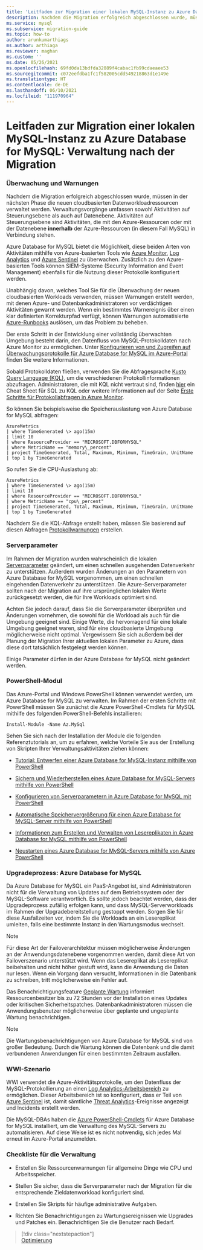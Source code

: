 ```yaml
---
title: 'Leitfaden zur Migration einer lokalen MySQL-Instanz zu Azure Database for MySQL: Verwaltung nach der Migration'
description: Nachdem die Migration erfolgreich abgeschlossen wurde, müssen in der nächsten Phase die neuen cloudbasierten Datenworkloadressourcen verwaltet werden.
ms.service: mysql
ms.subservice: migration-guide
ms.topic: how-to
author: arunkumarthiags
ms.author: arthiaga
ms.reviewer: maghan
ms.custom: ''
ms.date: 05/26/2021
ms.openlocfilehash: 69fd0da13bdfda32089f4cabac1fb99cdaeaee53
ms.sourcegitcommit: c072eefdba1fc1f582005cdd549218863d1e149e
ms.translationtype: HT
ms.contentlocale: de-DE
ms.lasthandoff: 06/10/2021
ms.locfileid: "111970964"
---
```

# <a name="mysql-on-premises-to-azure-database-for-mysql-migration-guide-post-migration-management"></a>Leitfaden zur Migration einer lokalen MySQL-Instanz zu Azure Database for MySQL: Verwaltung nach der Migration

### <a name="monitoring-and-alerts"></a>Überwachung und Warnungen

Nachdem die Migration erfolgreich abgeschlossen wurde, müssen in der nächsten Phase die neuen cloudbasierten Datenworkloadressourcen verwaltet werden. Verwaltungsvorgänge umfassen sowohl Aktivitäten auf Steuerungsebene als auch auf Datenebene. Aktivitäten auf Steuerungsebene sind Aktivitäten, die mit den Azure-Ressourcen oder mit der Datenebene **innerhalb** der Azure-Ressourcen (in diesem Fall MySQL) in Verbindung stehen.

Azure Database for MySQL bietet die Möglichkeit, diese beiden Arten von Aktivitäten mithilfe von Azure-basierten Tools wie [Azure Monitor](../../azure-monitor/overview.md), [Log Analytics](../../azure-monitor/logs/design-logs-deployment.md) und [Azure Sentinel](../../sentinel/overview.md) zu überwachen. Zusätzlich zu den Azure-basierten Tools können SIEM-Systeme (Security Information and Event Management) ebenfalls für die Nutzung dieser Protokolle konfiguriert werden.

Unabhängig davon, welches Tool Sie für die Überwachung der neuen cloudbasierten Workloads verwenden, müssen Warnungen erstellt werden, mit denen Azure- und Datenbankadministratoren vor verdächtigen Aktivitäten gewarnt werden. Wenn ein bestimmtes Warnereignis über einen klar definierten Korrekturpfad verfügt, können Warnungen automatisierte [Azure-Runbooks](../../automation/automation-quickstart-create-runbook.md) auslösen, um das Problem zu beheben.

Der erste Schritt in der Entwicklung einer vollständig überwachten Umgebung besteht darin, den Datenfluss von MySQL-Protokolldaten nach Azure Monitor zu ermöglichen. Unter [Konfigurieren von und Zugreifen auf Überwachungsprotokolle für Azure Database for MySQL im Azure-Portal](../howto-configure-audit-logs-portal.md) finden Sie weitere Informationen.

Sobald Protokolldaten fließen, verwenden Sie die Abfragesprache [Kusto Query Language (KQL)](/azure/data-explorer/kusto/query/), um die verschiedenen Protokollinformationen abzufragen. Administratoren, die mit KQL nicht vertraut sind, finden [hier](/azure/data-explorer/kusto/query/sqlcheatsheet) ein Cheat Sheet für SQL zu KQL oder weitere Informationen auf der Seite [Erste Schritte für Protokollabfragen in Azure Monitor](../../azure-monitor/logs/get-started-queries.md).

So können Sie beispielsweise die Speicherauslastung von Azure Database for MySQL abfragen:

```
AzureMetrics
| where TimeGenerated \> ago(15m)
| limit 10
| where ResourceProvider == "MICROSOFT.DBFORMYSQL"
| where MetricName == "memory\_percent"
| project TimeGenerated, Total, Maximum, Minimum, TimeGrain, UnitName 
| top 1 by TimeGenerated
```
So rufen Sie die CPU-Auslastung ab:

```
AzureMetrics
| where TimeGenerated \> ago(15m)
| limit 10
| where ResourceProvider == "MICROSOFT.DBFORMYSQL"
| where MetricName == "cpu\_percent"
| project TimeGenerated, Total, Maximum, Minimum, TimeGrain, UnitName 
| top 1 by TimeGenerated
```
Nachdem Sie die KQL-Abfrage erstellt haben, müssen Sie basierend auf diesen Abfragen [Protokollwarnungen](../../azure-monitor/alerts/alerts-unified-log.md) erstellen.

### <a name="server-parameters"></a>Serverparameter

Im Rahmen der Migration wurden wahrscheinlich die lokalen [Serverparameter](../concepts-server-parameters.md) geändert, um einen schnellen ausgehenden Datenverkehr zu unterstützen. Außerdem wurden Änderungen an den Parametern von Azure Database for MySQL vorgenommen, um einen schnellen eingehenden Datenverkehr zu unterstützen. Die Azure-Serverparameter sollten nach der Migration auf ihre ursprünglichen lokalen Werte zurückgesetzt werden, die für Ihre Workloads optimiert sind.

Achten Sie jedoch darauf, dass Sie die Serverparameter überprüfen und Änderungen vornehmen, die sowohl für die Workload als auch für die Umgebung geeignet sind. Einige Werte, die hervorragend für eine lokale Umgebung geeignet waren, sind für eine cloudbasierte Umgebung möglicherweise nicht optimal. Vergewissern Sie sich außerdem bei der Planung der Migration Ihrer aktuellen lokalen Parameter zu Azure, dass diese dort tatsächlich festgelegt werden können.

Einige Parameter dürfen in der Azure Database for MySQL nicht geändert werden.

### <a name="powershell-module"></a>PowerShell-Modul

Das Azure-Portal und Windows PowerShell können verwendet werden, um Azure Database for MySQL zu verwalten. Im Rahmen der ersten Schritte mit PowerShell müssen Sie zunächst die Azure PowerShell-Cmdlets für MySQL mithilfe des folgenden PowerShell-Befehls installieren:

`Install-Module -Name Az.MySql`

Sehen Sie sich nach der Installation der Module die folgenden Referenztutorials an, um zu erfahren, welche Vorteile Sie aus der Erstellung von Skripten Ihrer Verwaltungsaktivitäten ziehen können:

  - [Tutorial: Entwerfen einer Azure Database for MySQL-Instanz mithilfe von PowerShell ](../tutorial-design-database-using-powershell.md)

  - [Sichern und Wiederherstellen eines Azure Database for MySQL-Servers mithilfe von PowerShell ](../howto-restore-server-powershell.md)

  - [Konfigurieren von Serverparametern in Azure Database for MySQL mit PowerShell ](../howto-configure-server-parameters-using-powershell.md)

  - [Automatische Speichervergrößerung für einen Azure Database for MySQL-Server mithilfe von PowerShell ](../howto-auto-grow-storage-powershell.md)

  - [Informationen zum Erstellen und Verwalten von Lesereplikaten in Azure Database for MySQL mithilfe von PowerShell ](../howto-read-replicas-powershell.md)

  - [Neustarten eines Azure Database for MySQL-Servers mithilfe von Azure PowerShell ](../howto-restart-server-powershell.md)

### <a name="azure-database-for-mysql-upgrade-process"></a>Upgradeprozess: Azure Database for MySQL

Da Azure Database for MySQL ein PaaS-Angebot ist, sind Administratoren nicht für die Verwaltung von Updates auf dem Betriebssystem oder der MySQL-Software verantwortlich. Es sollte jedoch beachtet werden, dass der Upgradeprozess zufällig erfolgen kann, und dass MySQL-Serverworkloads im Rahmen der Upgradebereitstellung gestoppt werden. Sorgen Sie für diese Ausfallzeiten vor, indem Sie die Workloads an ein Lesereplikat umleiten, falls eine bestimmte Instanz in den Wartungsmodus wechselt.

> [!NOTE]
> Für diese Art der Failoverarchitektur müssen möglicherweise Änderungen an der Anwendungsdatenebene vorgenommen werden, damit diese Art von Failoverszenario unterstützt wird. Wenn das Lesereplikat als Lesereplikat beibehalten und nicht höher gestuft wird, kann die Anwendung die Daten nur lesen. Wenn ein Vorgang dann versucht, Informationen in die Datenbank zu schreiben, tritt möglicherweise ein Fehler auf.

Das Benachrichtigungsfeature [Geplante Wartung](../concepts-monitoring.md#planned-maintenance-notification) informiert Ressourcenbesitzer bis zu 72 Stunden vor der Installation eines Updates oder kritischen Sicherheitspatches. Datenbankadministratoren müssen die Anwendungsbenutzer möglicherweise über geplante und ungeplante Wartung benachrichtigen.

> [!NOTE]
> Die Wartungsbenachrichtigungen von Azure Database for MySQL sind von großer Bedeutung. Durch die Wartung können die Datenbank und die damit verbundenen Anwendungen für einen bestimmten Zeitraum ausfallen.

### <a name="wwi-scenario"></a>WWI-Szenario

WWI verwendet die Azure-Aktivitätsprotokolle, um den Datenfluss der MySQL-Protokollierung an einen [Log Analytics-Arbeitsbereich](../../azure-monitor/logs/design-logs-deployment.md) zu ermöglichen. Dieser Arbeitsbereich ist so konfiguriert, dass er Teil von [Azure Sentinel](../../sentinel/index.yml) ist, damit sämtliche [Threat Analytics](/azure/mysql/concepts-data-access-and-security-threat-protection)-Ereignisse angezeigt und Incidents erstellt werden.

Die MySQL-DBAs haben die [Azure PowerShell-Cmdlets](../quickstart-create-mysql-server-database-using-azure-powershell.md) für Azure Database for MySQL installiert, um die Verwaltung des MySQL-Servers zu automatisieren. Auf diese Weise ist es nicht notwendig, sich jedes Mal erneut im Azure-Portal anzumelden.

### <a name="management-checklist"></a>Checkliste für die Verwaltung

  - Erstellen Sie Ressourcenwarnungen für allgemeine Dinge wie CPU und Arbeitsspeicher.

  - Stellen Sie sicher, dass die Serverparameter nach der Migration für die entsprechende Zieldatenworkload konfiguriert sind.

  - Erstellen Sie Skripts für häufige administrative Aufgaben.

  - Richten Sie Benachrichtigungen zu Wartungsereignissen wie Upgrades und Patches ein. Benachrichtigen Sie die Benutzer nach Bedarf.  


> [!div class="nextstepaction"]  
> [Optimierung](./optimization.md)